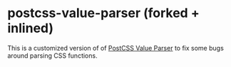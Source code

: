 # postcss-value-parser (forked + inlined)

This is a customized version of of [PostCSS Value Parser](https://github.com/TrySound/postcss-value-parser) to fix some bugs around parsing CSS functions.
